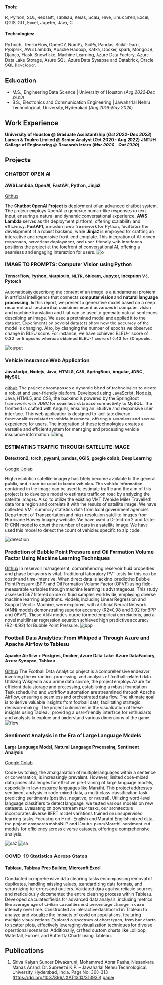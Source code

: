 
#### Tools: 
R, Python, SQL, Redshift, Tableau, Keras, Scala, Hive, Linux Shell, Excel, QGIS, GIT, Excel, Jupyter, Java, C
#### Technologies: 
PyTorch, TensorFlow, OpenCV, NumPy, SciPy, Pandas, Scikit-learn, PySpark, AWS Lambda, Apache Hadoop, Kafka, Docker, spark, MongoDB, Django, Flask, Snowflake, Machine Learning, Azure Data Factory, Azure Data Lake Storage, Azure SQL, Azure Data Synapse and Databrick, Oracle SQL Developer.


## Education								       		
- M.S., Engineering Data Science | University of Houston (_Aug 2022_-_Dec 2023_)	 			        		
- B.S., Electronics and Communication Engineering | Jawaharlal Nehru TechnologicaL University, Hyderabad (_Aug 2016_-_May 2020_)

## Work Experience
**University of Houston @ Graduate Assistantship (_Oct 2022- Dec 2023_)**
**Larsen & Toubro Limited @ Senior Analyst (Oct 2020 - Aug 2022)**
**JNTUH College of Engineering @ Research Intern (_Mar 2020 – Oct 2020_)**

## Projects
### CHATBOT OPEN AI
#### AWS Lambda, OpenAI, FastAPI, Python, Jinja2
[Github](https://github.com/manasanand99/chatbot_project)

The **Chatbot OpenAI Project** is deployment of an advanced chatbot system. The project employs OpenAI to generate human-like responses to text input, ensuring a natural and dynamic conversational experience. **AWS Lambda** serves as the deployment platform, offering scalability and efficiency. **FastAPI**, a modern web framework for Python, facilitates the development of a robust backend, while **Jinja2** is employed for crafting an interactive and responsive front-end template. This integration of AI-driven responses, serverless deployment, and user-friendly web interfaces positions the project at the forefront of conversational AI, offering a seamless and engaging interaction for users.
![o](/assets/img/chatbot.png)

### IMAGE TO PROMPTS: Computer Vision using Python
#### TensorFlow, Python, Matplotlib, NLTK, Sklearn, Jupyter, Inception V3, Pytorch
Automatically describing the content of an image is a fundamental problem in artificial intelligence that connects **computer vision** and **natural language processing**. In this report, we present a generative model based on a deep recurrent architecture that combines recent advances in computer vision and machine translation and that can be used to generate natural sentences describing an image. We used a pretrained model and applied it to the dataset. Experiments on several datasets show how the accuracy of the model is changing. Also, by changing the number of epochs we observed change in BLEU score. For instance, we have achieved BLEU-1 score of 0.32 for 5 epochs whereas obtained BLEU-1 score of 0.43 for 30 epochs.

![output](/assets/img/image_to_propmt.png)

### Vehicle Insurance Web Application
#### JavaScript, Nodejs, Java, HTML5, CSS, SpringBoot, Angular, JDBC, MySQL
[github](https://github.com/manasanand99/project)
The project encompasses a dynamic blend of technologies to create a robust and user-friendly platform. Developed using JavaScript, Node.js, Java, HTML5, and CSS, the backend is powered by the SpringBoot framework with JDBC for seamless database connectivity to MySQL. The frontend is crafted with Angular, ensuring an intuitive and responsive user interface. This web application is designed to facilitate diverse functionalities related to vehicle insurance, offering a seamless and secure experience for users. The integration of these technologies creates a versatile and efficient system for managing and processing vehicle insurance information.
![img](/assets/img/insurance.png)

### ESTIMATING TRAFFIC THROUGH SATELLITE IMAGE
#### Detectron2, torch, pyyaml, pandas, QGIS, google collab, Deep Learning
[Google Colab](https://colab.research.google.com/drive/16BlptDYoOFvC0RROaHPiIaVD_rcyCZ3W)

High-resolution satellite imagery has lately become available to the general public, and it can be used to locate vehicles. The vehicle information contained in the image can be used to estimate traffic and the aim of this project is to develop a model to estimate traffic on road by analyzing the satellite images. Also, to utilize the existing VMT (Vehicle Miles Travelled) data for a region and correlate it with the results of satellite image. We have collected VMT summary statistics data from local government agencies Department of Transportation and high-resolution satellite images from Hurricane Harvey Imagery website. We have used a Detectron 2 and faster R-CNN model to count the number of cars in a satellite image. We have used this model to detect the count of vehicles specific to zip code.

![detection](/assets/img/car_count.png)

### Prediction of Bubble Point Pressure and Oil Formation Volume Factor Using Machine Learning Techniques
[Github](https://github.com/manasanand99/bpp_and_oil)
In reservoir management, comprehending reservoir fluid properties and phase behaviors is vital. Traditional laboratory PVT tests for this can be costly and time-intensive. When direct data is lacking, predicting Bubble Point Pressure (BPP) and Oil Formation Volume Factor (OFVF) using field-measurable variables through machine learning is advantageous. This study assessed 567 filtered crude oil fluid samples worldwide, employing diverse machine learning algorithms. Models, including Linear Regression and Support Vector Machine, were explored, with Artificial Neural Network (ANN) models demonstrating superior accuracy (R2=0.98 and 0.92 for BPP and OFVF). These ANN models outperformed empirical correlations, and a novel multilinear regression equation achieved high predictive accuracy (R2=0.92) for Bubble Point Pressure.
![bpp](/assets/img/bpp.png)

### Football Data Analytics: From Wikipedia Through Azure and Apache Airflow to Tableau
#### Apache Airflow + Postgres, Docker, Azure Data Lake, Azure DataFactory, Azure Synapse, Tableau
[Github](https://github.com/manasanand99/Football_Data_Analytics)
The Football Data Analytics project is a comprehensive endeavor involving the extraction, processing, and analysis of football-related data. Utilizing Wikipedia as a prime data source, the project employs Azure for efficient data storage and processing, establishing a robust foundation. Task scheduling and workflow automation are streamlined through Apache Airflow, ensuring a seamless and orchestrated data flow. The ultimate goal is to derive valuable insights from football data, facilitating strategic decision-making. The project culminates in the visualization of these insights using Tableau, providing a user-friendly interface for enthusiasts and analysts to explore and understand various dimensions of the game.
![flow](/assets/img/football.png)

### Sentiment Analysis in the Era of Large Language Models
####  Large Language Model, Natural Language Processing, Sentiment Analysis
[Google Colab](https://colab.research.google.com/drive/1RZye2ILbGf_qJSCvUKZgTmPeEPDw6Sd_)

Code-switching, the amalgamation of multiple languages within a sentence or conversation, is increasingly prevalent. However, limited code-mixed data poses challenges for effective pre-training of large language models, especially in low-resource languages like Marathi. This project addresses sentiment analysis in code-mixed data, a multi-class classification task predicting sentiments (positive, negative, or neutral). Utilizing word-level language classifiers to detect language, we tested various models on new datasets. Evaluating on downstream NLP tasks, our architecture incorporates diverse BERT model variations trained on unsupervised learning tasks. Focusing on Hindi-English and Marathi-English mixed data, the project compares mahaNLP and l3cube-pune/Marathi-sentiment-md models for efficiency across diverse datasets, offering a comprehensive analysis.

![sa2](/assets/img/sa2.png)
![sa](/assets/img/sa.png)

### COVID-19 Statistics Across States
#### Tableau, Tableau Prep Builder, Microsoft Excel

Conducted comprehensive data cleaning tasks encompassing removal of duplicates, handling missing values, standardizing data formats, and scrutinizing for errors and outliers. Validated data against reliable sources and meticulously documented the entire cleaning process within Tableau. Developed calculated fields for advanced data analysis, including metrics like average age of civilian casualties and percentage change in case intensity over time. Constructed an interactive dashboard in Tableau to analyze and visualize the impacts of covid on populations, featuring multiple visualizations. Explored a spectrum of chart types, from bar charts to scatter plots, effectively leveraging visualization techniques for diverse operational scenarios. Additionally, crafted custom charts like Lollipop, Waterfall, Funnel, and Butterfly Charts using Tableau.


## Publications
1. Shiva Kalyan Sunder Diwakaruni, Mohammed Abrar Pasha, Nissankara Manas Anand, Dr. Supreethi K.P. – Jawaharlal Nehru TechnologicaL
University, Hyderabad, India. Page No: 300-313 (https://doi.org/10.37896/JXAT13.10/313930) [paper](https://app.box.com/s/8600smczowa0f71fauroe6r4sztpel8r)
